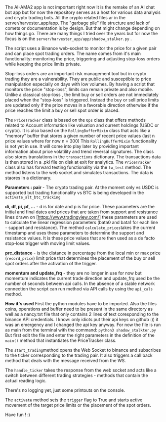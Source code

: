 The AI-AMA2 app is not important right now It is the remake of an AI chat bot app but for now the repository serves as a host for various data analysis and  crypto trading bots. 
All the crypto related files ar in the server/harvester_app/app. The "garbage pile" file structure and lack of comets or documentation is by design. But that might change depending on how things go. There are many things I tried over the years but for now the focus is on the `server/harvester_app/app/shadow_stalker.py` . 

The script uses a Binance web-socket to monitor the price for a given pair and can place spot trading orders. The name comes from it's main functionality: monitoring the price, triggering and adjusting stop-loss orders while keeping the price limits private. 

Stop-loss orders are an important risk management tool but in crypto trading they are a vulnerability. They are public and susceptible to price manipulation especially on days with low volumes. By having a script that monitors the price "stop-loss", limits can remain private and also mobile. Unlike a classical stop-loss , the limit buy or sell orders are not immediately placed when the "stop-loss" is triggered. Instead the buy or sell price limits are updated only if the price moves in a favorable direction otherwise if the price reaches the limit a buy or sell spot order is placed.

The `PriceTracker` class is based on the `Ops` class that offers methods related to Account information like valuation and current holdings (USDC or crypto). It is also based on the `RollingBufferMixin` class that acts like a "memory" buffer that stores a given number of recent price values (last n price values where for now n = 300) This `RollingBufferMixin` functionality is not yet in use. It will come into play later by providing important information about price volatility and  trend reversal signatures. 
The class also stores translations in the `transactions` dictionary. The transactions data is then stored in a .pkl file on disk at exit for analytics. The `PriceTracker` class also has forward testing functionality via the `fw_test` method. The method listens to the web socket and simulates transactions. The data is staores in a dictionary.

**Parameters :**
**pair** - The crypto trading pair. At the moment only vs USDC is supported but trading functionality vs BTC is being developed in the `activate_alt_btc_tracking`

**di, df, pi, pf, ...** - d is for date and p is for price. These parameters are the initial and final dates and prices that are taken from support and resistance lines drawn on [https://www.tradingview.com/]  these parameters are used to calculate the linear regression parameters (bata0 and bata1 for each line - support and resistance). The method `calculate_prices`takes the current timestamp and uses these parameters to determine the support and resistance values. It is these price values that are then used as a de facto stop-loss trigger with moving limit values. 

**prc_distance** - is the distance in percentage from the local min or max price (`record_price`) limit price that determines the placement of the buy or sell spot orders after the activation of the trigger. 

**momentum and update_frq** - they are no longer in use for now but momentum indicates the current trade direction and update_frq used be the number of seconds between api calls. In the absence of a stable network connection the script can run method via API calls by using the `api_cals` method. 

**How it's used** First the python modules have to be imported. Also the files coins, operations and buffer need to be present in the same directory as well as a nancy.txt file that only contains 2 lines of text coresponding to the binance API credentials. I know: only idiots put their api keys on github :)) it was an emergency and I changed the api key anyway.
For now the file is run as main from the terminal with the command: 
`python3 shadow_stalkter.py`
But first edit the file and enter the right parameters in the definition of the `main()` method that instantiates the PriceTracker class. 

The `start_trading`method opens the Web Socket to binance and subscribes to the ticker corresponding to the trading pair. It also triggers a call back method that deals with the message received from the WS. 

The `handle_ticker` takes the response from the web socket and acts like a switch between different trading strategies - methods that contain the actual reading logic.

There's no logging yet, just some printouts on the console. 

The `activate` method sets the `trigger` flag to True and starts active movement of the target price limits or the placement of the spot orders. 

Have fun ! :) 

